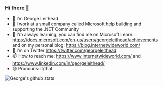 ### Hi there 👋

<!--
**GeorgeLeithead/GeorgeLeithead** is a ✨ _special_ ✨ repository because its `README.md` (this file) appears on your GitHub profile.

Here are some ideas to get you started:

- 🔭 I’m currently working on ...
- 🌱 I’m currently learning ...
- 👯 I’m looking to collaborate on ...
- 🤔 I’m looking for help with ...
- 💬 Ask me about ...
- 📫 How to reach me: ...
- 😄 Pronouns: ...
- ⚡ Fun fact: ...
-->
- 🔭 I’m George Leithead
- 🏢 I work at a small company called Microsoft help building and supporting the .NET Community
- 🌱 I'm always learning, you can find me on Microsoft Learn: https://docs.microsoft.com/en-us/users/georgeleithead/achievements and on my personal blog: https://blog.internetwideworld.com/
- 🦜 I’m on Twitter https://twitter.com/georgeleithead
- 📫 How to reach me: https://www.internetwideworld.com/ and https://www.linkedin.com/in/georgeleithead/
- 😄 Pronouns: it/that

![George's github stats](https://github-readme-stats.vercel.app/api?username=georgeleithead&show_icons=true)
